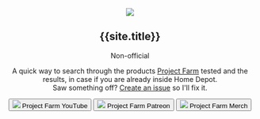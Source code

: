 
<header class="flex flex-1 flex-col p-10 bg-white">
  <div class="flex flex-1">
    <nav class="flex flex-col" role="navigation">
      <div class="flex flex-col items-start">
        <a href="{{ site.url }}/" title="{{site.description}}"  class="mr-6 lg:mr-0 mb-4">
          <img src="{{ site.url }}/assets/icon/logo.svg" class="w-40">      
        </a>
        <div class="flex flex-col">
          <h1 class="lg:mb-1 text-gray-900 text-2xl font-semibold">{{site.title}}</h1>
          <p class="mb-6 lg:mb-16 text-gray-400 text-base font-semibold">Non-official</p>
        </div>
      </div>
      <p class="mb-6 lg:mb-0 text-gray-900 text-base font-regular">
        A quick way to search through the products <a class="text-red-600 hover:text-red-700 hover:no-underline" href="https://www.youtube.com/c/projectfarm" target="_blank" >Project Farm</a> tested and the results, in case if you are already inside Home Depot.<br>Saw something off? <a class="text-red-600 hover:text-red-700 hover:no-underline" href="https://github.com/rickyzhangca/project-farm-results/issues" target="_blank">Create an issue</a> so I'll fix it.
      </p>   
    </nav>
  </div>
  <div class="flex flex-row space-x-1 lg:block lg:flex-col lg:space-x-0 lg:space-y-1">
    <button class="flex justify-center items-center space-x-4 bg-red-600 hover:bg-red-700 text-white font-medium py-3 lg:py-3.5 px-4 rounded" 
    onclick=" window.open('https://www.youtube.com/c/projectfarm','_blank')">
      <img src="{{ site.url }}/assets/images/youtube.svg">
      <span class="hidden lg:block lg:ml-3">Project Farm YouTube</span>
    </button>
    <button class="flex justify-center items-center space-x-4 bg-white hover:bg-gray-100 text-gray-900 border border-gray-200 font-medium py-3 px-4 rounded" 
    onclick=" window.open('https://www.patreon.com/projectfarm','_blank')">
      <img src="{{ site.url }}/assets/images/patreon.svg">
      <span class="hidden lg:block lg:ml-3">Project Farm Patreon</span>
    </button>
    <button class="flex justify-center items-center space-x-4 bg-white hover:bg-gray-100 text-gray-900 border border-gray-200 font-medium py-3 px-4 rounded" 
    onclick=" window.open('https://project-farm.com/','_blank')">
      <img src="{{ site.url }}/assets/images/merch.svg">
      <span class="hidden lg:block lg:ml-3">Project Farm Merch</span>
    </button>
    
  </div>
</header>
